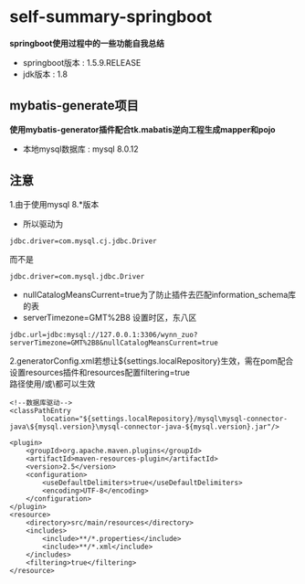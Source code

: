# self-summary-springboot
__springboot使用过程中的一些功能自我总结__  
* springboot版本 : 1.5.9.RELEASE  
* jdk版本 : 1.8
## mybatis-generate项目
__使用mybatis-generator插件配合tk.mabatis逆向工程生成mapper和pojo__
* 本地mysql数据库 : mysql 8.0.12  
## 注意
1.由于使用mysql 8.*版本
* 所以驱动为
```
jdbc.driver=com.mysql.cj.jdbc.Driver
```
而不是
```
jdbc.driver=com.mysql.jdbc.Driver
```
* nullCatalogMeansCurrent=true为了防止插件去匹配information_schema库的表
* serverTimezone=GMT%2B8 设置时区，东八区
```
jdbc.url=jdbc:mysql://127.0.0.1:3306/wynn_zuo?serverTimezone=GMT%2B8&nullCatalogMeansCurrent=true
```
2.generatorConfig.xml若想让${settings.localRepository}生效，需在pom配合设置resources插件和resources配置filtering=true  
路径使用/或\都可以生效
```
<!--数据库驱动-->
<classPathEntry
        location="${settings.localRepository}/mysql\mysql-connector-java\${mysql.version}\mysql-connector-java-${mysql.version}.jar"/>
```
```
<plugin>
    <groupId>org.apache.maven.plugins</groupId>
    <artifactId>maven-resources-plugin</artifactId>
    <version>2.5</version>
    <configuration>
        <useDefaultDelimiters>true</useDefaultDelimiters>
        <encoding>UTF-8</encoding>
    </configuration>
</plugin>
<resource>
    <directory>src/main/resources</directory>
    <includes>
        <include>**/*.properties</include>
        <include>**/*.xml</include>
    </includes>
    <filtering>true</filtering>
</resource>
```



